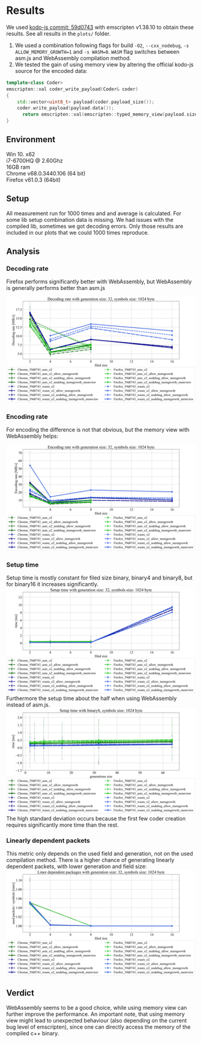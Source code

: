 # Results

We used [kodo-js commit: 59d0743](https://github.com/steinwurf/kodo-js/tree/59d07433990963bd6c2acba96d95a14cff4e00f1) with emscripten v1.38.10 to obtain these results.
See all results in the `plots/` folder.

1) We used a combination following flags for build `-O2`, `--cxx_nodebug`,  `-s ALLOW_MEMORY_GROWTH=1` and `-s WASM=0`.
`WASM` flag switches between asm.js and WebAssembly compilation method.
2) We tested the gain of using memory view by altering the official kodo-js source for the encoded data: 

```C++
template<class Coder>
emscripten::val coder_write_payload(Coder& coder)
{
    std::vector<uint8_t> payload(coder.payload_size());
    coder.write_payload(payload.data());
	  return emscripten::val(emscripten::typed_memory_view(payload.size(), payload.data()));
}
```

## Environment
Win 10. x62  
i7-6700HQ @ 2.60Ghz  
16GB ram  
Chrome v68.0.3440.106 (64 bit)  
Firefox v61.0.3 (64bit)  


## Setup
All measurement run for 1000 times and and average is calculated.
For some lib setup combination data is missing. We had issues with the compiled lib, sometimes we got decoding errors.
Only those results are included in our plots that we could 1000 times reproduce.

## Analysis

### Decoding rate
Firefox performs significantly better with WebAssembly, but WebAssembly is generally performs better than asm.js

![Decoding rate](./plots/decoding_rate/per_field/decoding_rate_with_generation_size_32_symbols_size_1024_byte.svg)



### Encoding rate
For encoding the difference is not that obvious, but the memory view with WebAssembly helps:

![Encoding rate](./plots/encoding_rate/per_field/encoding_rate_with_generation_size_32_symbols_size_1024_byte.svg)



### Setup time

Setup time is mostly constant for filed size binary, binary4 and binary8, but for binary16 it increases significantly.
![Setup time](./plots/setup_time/per_field/setup_time_with_generation_size_32_symbols_size_1024_byte.svg)
Furthermore the setup time about the half when using WebAssembly instead of asm.js. 
![Setup time2](./plots/setup_time/per_generation_size/setup_time_with_binary8_symbols_size_1024_byte.svg)
The high standard deviation occurs because the first few coder creation requires significantly more time than the rest.

### Linearly dependent packets

This metric only depends on the used field and generation, not on the used compilation method.
There is a higher chance of generating linearly dependent packets, with lower generation and field size:
![Liner dependency](./plots/lin_dependency/per_field/liner_dependent_packages_with_generation_size_32_symbols_size_1024_byte.svg)



## Verdict

WebAssembly seems to be a good choice, while using memory view can further improve the performance.
An important note, that using memory view might lead to unexpected behaviour (also depending on the current bug level of emscripten),
since one can directly access the memory of the compiled c++ binary.  


